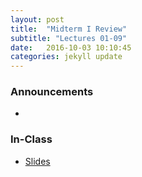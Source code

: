 ```yaml
---
layout: post
title:  "Midterm I Review"
subtitle: "Lectures 01-09"
date:   2016-10-03 10:10:45
categories: jekyll update
---
```




### Announcements

* 

### In-Class

* <a href = "{{ site.baseurl }}/assets/Midterms/midterm_I_review.html" target = "_blank">Slides</a>

